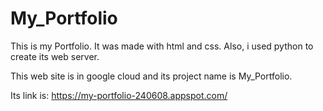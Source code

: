 # My_Portfolio
This is my Portfolio. 
It was made with html and css. 
Also, i used python to create its web server.

This web site is in google cloud and its project name is My_Portfolio.

Its link is: https://my-portfolio-240608.appspot.com/
